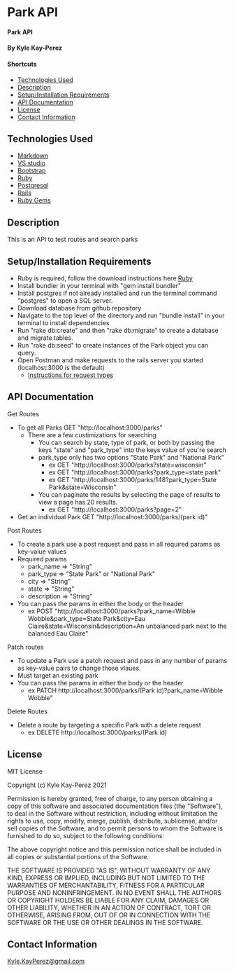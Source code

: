 # Park API

#### Park API

#### By Kyle Kay-Perez

#### Shortcuts
- [Technologies Used](#technologies-used)
- [Description](#description)
- [Setup/Installation Requirements](#setup/installation-requirements)
- [API Documentation](#api-documentation)
- [License](#license)
- [Contact Information](#contact-information)


## Technologies Used

* [Markdown](https://www.markdownguide.org/)
* [VS studio](https://code.visualstudio.com/)
* [Bootstrap](https://getbootstrap.com/)
* [Ruby](https://www.ruby-lang.org/en/)
* [Postgresql](https://www.postgresql.org/)
* [Rails](https://rubyonrails.org/)
* [Ruby Gems](https://rubygems.org/)

## Description

This is an API to test routes and search parks

## Setup/Installation Requirements

* Ruby is required, follow the download instructions here [Ruby](https://www.ruby-lang.org/en/)
* Install bundler in your terminal with "gem install bundler"
* Install postgres if not already installed and run the terminal command "postgres" to open a SQL server.
* Download database from github repository
* Navigate to the top level of the directory and run "bundle install" in your terminal to install dependencies
* Run "rake db:create" and then "rake db:migrate" to create a database and migrate tables.
* Run "rake db:seed" to create instances of the Park object you can query.
* Open Postman and make requests to the rails server you started (localhost:3000 is the default)
  - [Instructions for request types](#api-documentation)

## API Documentation

Get Routes
  * To get all Parks GET "http://localhost:3000/parks"
    - There are a few custimizations for searching
      * You can search by state, type of park, or both by passing the keys "state" and "park_type" into the keys value of you're search
      * park_type only has two options "State Park" and "National Park"
        * ex GET "http://localhost:3000/parks?state=wisconsin"
        * ex GET "http://localhost:3000/parks?park_type=state park"
        * ex GET "http://localhost:3000/parks/148?park_type=State Park&state=Wisconsin"
      * You can paginate the results by selecting the page of results to view a page has 20 results.
        * ex GET "http://localhost:3000/parks?page=2"
  * Get an individual Park GET "http://localhost:3000/parks/(park id)"

Post Routes
  * To create a park use a post request and pass in all required params as key-value values
  * Required params
    - park_name => "String"
    - park_type => "State Park" or "National Park"
    - city => "String"
    - state => "String"
    - description => "String"
  * You can pass the params in either the body or the header
    - ex POST "http://localhost:3000/parks?park_name=Wibble Wobble&park_type=State Park&city=Eau Claire&state=Wisconsin&description=An unbalanced park next to the balanced Eau Claire"

Patch routes
  * To update a Park use a patch request and pass in any number of params as key-value pairs to change those vlaues.
  * Must target an existing park
  * You can pass the params in either the body or the header
    - ex PATCH http://localhost:3000/parks/(Park id)?park_name=Wibble Wobble"

Delete Routes
  * Delete a route by targeting a specific Park with a delete request
    - ex DELETE http://localhost:3000/parks/(Park id)


## License

MIT License

Copyright (c) Kyle Kay-Perez 2021

Permission is hereby granted, free of charge, to any person obtaining a copy of this software and associated documentation files (the "Software"), to deal in the Software without restriction, including without limitation the rights to use, copy, modify, merge, publish, distribute, sublicense, and/or sell copies of the Software, and to permit persons to whom the Software is furnished to do so, subject to the following conditions:

The above copyright notice and this permission notice shall be included in all copies or substantial portions of the Software.

THE SOFTWARE IS PROVIDED "AS IS", WITHOUT WARRANTY OF ANY KIND, EXPRESS OR IMPLIED, INCLUDING BUT NOT LIMITED TO THE WARRANTIES OF MERCHANTABILITY, FITNESS FOR A PARTICULAR PURPOSE AND NONINFRINGEMENT. IN NO EVENT SHALL THE AUTHORS OR COPYRIGHT HOLDERS BE LIABLE FOR ANY CLAIM, DAMAGES OR OTHER LIABILITY, WHETHER IN AN ACTION OF CONTRACT, TORT OR OTHERWISE, ARISING FROM, OUT OF OR IN CONNECTION WITH THE SOFTWARE OR THE USE OR OTHER DEALINGS IN THE SOFTWARE.

## Contact Information

Kyle.KayPerez@gmail.com